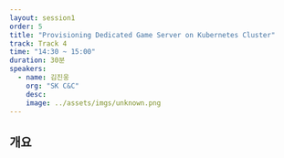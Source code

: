 ```yaml
---
layout: session1
order: 5
title: "Provisioning Dedicated Game Server on Kubernetes Cluster"
track: Track 4
time: "14:30 ~ 15:00"
duration: 30분
speakers:
  - name: 김진웅
    org: "SK C&C"
    desc: 
    image: ../assets/imgs/unknown.png
---
```


## 개요

